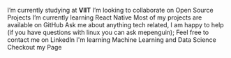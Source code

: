  I’m currently studying at **VIIT**
 I’m looking to collaborate on Open Source Projects
 I’m currently learning React Native
 Most of my projects are available on GitHub
 Ask me about anything tech related, I am happy to help (if you have questions with linux you can ask mepenguin);
 Feel free to contact me on LinkedIn
 I'm learning Machine Learning and Data Science
Checkout my Page
